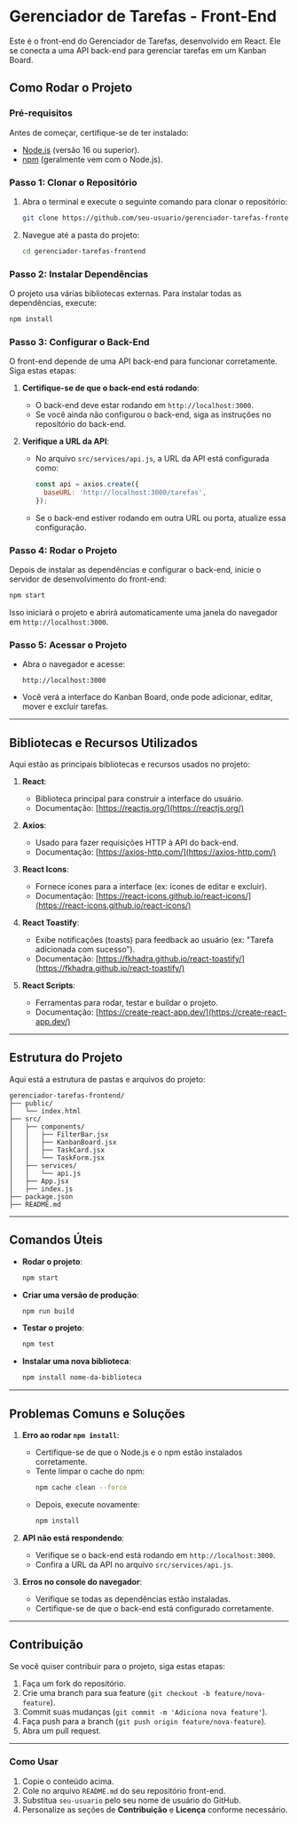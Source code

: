 # Gerenciador de Tarefas - Front-End

Este é o front-end do Gerenciador de Tarefas, desenvolvido em React. Ele se conecta a uma API back-end para gerenciar tarefas em um Kanban Board.

## Como Rodar o Projeto

### Pré-requisitos
Antes de começar, certifique-se de ter instalado:
- [Node.js](https://nodejs.org/) (versão 16 ou superior).
- [npm](https://www.npmjs.com/) (geralmente vem com o Node.js).

### Passo 1: Clonar o Repositório
1. Abra o terminal e execute o seguinte comando para clonar o repositório:
   ```bash
   git clone https://github.com/seu-usuario/gerenciador-tarefas-frontend.git
   ```

2. Navegue até a pasta do projeto:
   ```bash
   cd gerenciador-tarefas-frontend
   ```

### Passo 2: Instalar Dependências
O projeto usa várias bibliotecas externas. Para instalar todas as dependências, execute:
```bash
npm install
```

### Passo 3: Configurar o Back-End
O front-end depende de uma API back-end para funcionar corretamente. Siga estas etapas:

1. **Certifique-se de que o back-end está rodando**:
   - O back-end deve estar rodando em `http://localhost:3000`.
   - Se você ainda não configurou o back-end, siga as instruções no repositório do back-end.

2. **Verifique a URL da API**:
   - No arquivo `src/services/api.js`, a URL da API está configurada como:
     ```javascript
     const api = axios.create({
       baseURL: 'http://localhost:3000/tarefas',
     });
     ```
   - Se o back-end estiver rodando em outra URL ou porta, atualize essa configuração.

### Passo 4: Rodar o Projeto
Depois de instalar as dependências e configurar o back-end, inicie o servidor de desenvolvimento do front-end:
```bash
npm start
```

Isso iniciará o projeto e abrirá automaticamente uma janela do navegador em `http://localhost:3000`.

### Passo 5: Acessar o Projeto
- Abra o navegador e acesse:
  ```
  http://localhost:3000
  ```
- Você verá a interface do Kanban Board, onde pode adicionar, editar, mover e excluir tarefas.

---

## Bibliotecas e Recursos Utilizados
Aqui estão as principais bibliotecas e recursos usados no projeto:

1. **React**:
   - Biblioteca principal para construir a interface do usuário.
   - Documentação: [https://reactjs.org/](https://reactjs.org/)

2. **Axios**:
   - Usado para fazer requisições HTTP à API do back-end.
   - Documentação: [https://axios-http.com/](https://axios-http.com/)

3. **React Icons**:
   - Fornece ícones para a interface (ex: ícones de editar e excluir).
   - Documentação: [https://react-icons.github.io/react-icons/](https://react-icons.github.io/react-icons/)

4. **React Toastify**:
   - Exibe notificações (toasts) para feedback ao usuário (ex: "Tarefa adicionada com sucesso").
   - Documentação: [https://fkhadra.github.io/react-toastify/](https://fkhadra.github.io/react-toastify/)

5. **React Scripts**:
   - Ferramentas para rodar, testar e buildar o projeto.
   - Documentação: [https://create-react-app.dev/](https://create-react-app.dev/)

---

## Estrutura do Projeto
Aqui está a estrutura de pastas e arquivos do projeto:

```
gerenciador-tarefas-frontend/
├── public/
│   └── index.html
├── src/
│   ├── components/
│   │   ├── FilterBar.jsx
│   │   ├── KanbanBoard.jsx
│   │   ├── TaskCard.jsx
│   │   └── TaskForm.jsx
│   ├── services/
│   │   └── api.js
│   ├── App.jsx
│   ├── index.js
├── package.json
├── README.md
```

---

## Comandos Úteis
- **Rodar o projeto**:
  ```bash
  npm start
  ```

- **Criar uma versão de produção**:
  ```bash
  npm run build
  ```

- **Testar o projeto**:
  ```bash
  npm test
  ```

- **Instalar uma nova biblioteca**:
  ```bash
  npm install nome-da-biblioteca
  ```

---

## Problemas Comuns e Soluções

1. **Erro ao rodar `npm install`**:
   - Certifique-se de que o Node.js e o npm estão instalados corretamente.
   - Tente limpar o cache do npm:
     ```bash
     npm cache clean --force
     ```
   - Depois, execute novamente:
     ```bash
     npm install
     ```

2. **API não está respondendo**:
   - Verifique se o back-end está rodando em `http://localhost:3000`.
   - Confira a URL da API no arquivo `src/services/api.js`.

3. **Erros no console do navegador**:
   - Verifique se todas as dependências estão instaladas.
   - Certifique-se de que o back-end está configurado corretamente.

---

## Contribuição
Se você quiser contribuir para o projeto, siga estas etapas:
1. Faça um fork do repositório.
2. Crie uma branch para sua feature (`git checkout -b feature/nova-feature`).
3. Commit suas mudanças (`git commit -m 'Adiciona nova feature'`).
4. Faça push para a branch (`git push origin feature/nova-feature`).
5. Abra um pull request.

---

### **Como Usar**
1. Copie o conteúdo acima.
2. Cole no arquivo `README.md` do seu repositório front-end.
3. Substitua `seu-usuario` pelo seu nome de usuário do GitHub.
4. Personalize as seções de **Contribuição** e **Licença** conforme necessário.
